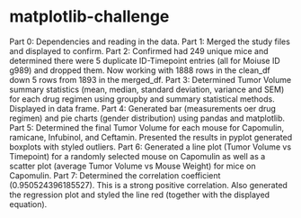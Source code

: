 # matplotlib-challenge
Part 0: Dependencies and reading in the data.
Part 1: Merged the study files and displayed to confirm.
Part 2: Confirmed had 249 unique mice and determined there were 5 duplicate ID-Timepoint entries (all for Moiuse ID g989) and dropped them. Now working with 1888 rows in the clean_df down 5 rows from 1893 in the merged_df.
Part 3: Determined Tumor Volume summary statistics (mean, median, standard deviation, variance and SEM) for each drug regimen using groupby and summary statistical methods. Displayed in data frame.
Part 4: Generated bar (measurements oer drug regimen) and pie charts (gender distribution) using pandas and matplotlib.
Part 5: Determined the final Tumor Volume for each mouse for Capomulin, ramicane, Infubinol, and Ceftamin. Presented the results in pyplot generated boxplots with styled outliers.
Part 6: Generated a line plot (Tumor Volume vs Timepoint) for a randomly selected mouse on Capomulin as well as a scatter plot (average Tumor Volume vs Mouse Weight) for mice on Capomulin.
Part 7: Determined the correlation coefficient (0.950524396185527). This is a strong positive correlation. Also generated the regression plot and styled the line red (together with the displayed equation).
